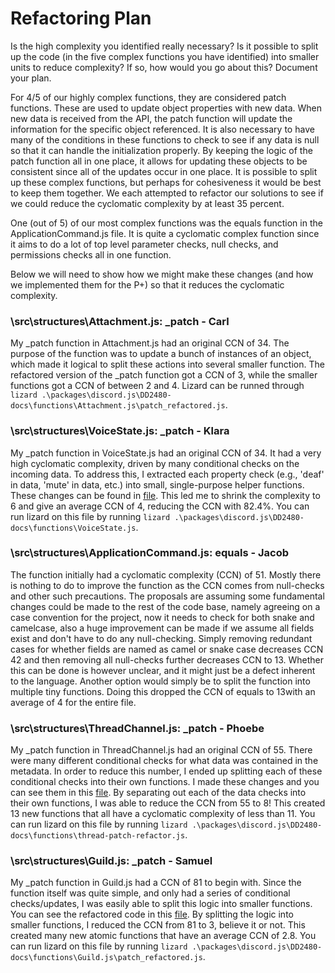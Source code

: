 # Refactoring Plan

Is the high complexity you identified really necessary? Is it possible to split up the code (in the five complex functions you have identified) into smaller units to reduce complexity? If so, how would you go about this?
Document your plan.

For 4/5 of our highly complex functions, they are considered patch functions. These are used to update object properties with new data. When new data is received from the API, the patch function will update the information for the specific object referenced. It is also necessary to have many of the conditions in these functions to check to see if any data is null so that it can handle the initialization properly. By keeping the logic of the patch function all in one place, it allows for updating these objects to be consistent since all of the updates occur in one place. It is possible to split up these complex functions, but perhaps for cohesiveness it would be best to keep them together. We each attempted to refactor our solutions to see if we could reduce the cyclomatic complexity by at least 35 percent.

One (out of 5) of our most complex functions was the equals function in the ApplicationCommand.js file. It is quite a cyclomatic complex function since it aims to do a lot of top level parameter checks, null checks, and permissions checks all in one function.

Below we will need to show how we might make these changes (and how we implemented them for the P+) so that it reduces the cyclomatic complexity.

### \src\structures\Attachment.js: \_patch - Carl

My \_patch function in Attachment.js had an original CCN of 34. The purpose of the function was to update a bunch of
instances of an object, which made it logical to split these actions into several smaller function. The refactored version of the \_patch function got a CCN of 3, while the smaller functions got a CCN of between 2 and 4. Lizard can be runned through `lizard .\packages\discord.js\DD2480-docs\functions\Attachment.js\patch_refactored.js`.

### \src\structures\VoiceState.js: \_patch - Klara
My \_patch function in VoiceState.js had an original CCN of 34. It had a very high cyclomatic complexity, driven by many conditional checks on the incoming data. To address this, I extracted each property check (e.g., 'deaf' in data, 'mute' in data, etc.) into small, single-purpose helper functions. These changes can be found in [file](../DD2480-docs/functions/VoiceState.js/patchRefactor.js). This led me to shrink the complexity to 6 and give an average CCN of 4, reducing the CCN with 82.4%. You can run lizard on this file by running `lizard .\packages\discord.js\DD2480-docs\functions\VoiceState.js`.

### \src\structures\ApplicationCommand.js: equals - Jacob

The function initially had a cyclomatic complexity (CCN) of 51. Mostly there is nothing to do to improve the function as the CCN comes from null-checks and other such precautions. The proposals are assuming some fundamental changes could be made to the rest of the code base, namely agreeing on a case convention for the project, now it needs to check for both snake and camelcase, also a huge improvement can be made if we assume all fields exist and don't have to do any null-checking. Simply removing redundant cases for whether fields are named as camel or snake case decreases CCN 42 and then removing all null-checks further decreases CCN to 13. Whether this can be done is however unclear, and it might just be a defect inherent to the language. Another option would simply be to split the function into multiple tiny functions. Doing this dropped the CCN of equals to 13with an average of 4 for the entire file.


### \src\structures\ThreadChannel.js: \_patch - Phoebe

My \_patch function in ThreadChannel.js had an original CCN of 55. There were many different conditional checks for what data was contained in the metadata. In order to reduce this number, I ended up splitting each of these conditional checks into their own functions. I made these changes and you can see them in this [file](../DD2480-docs/functions/thread-patch-refactor.js). By separating out each of the data checks into their own functions, I was able to reduce the CCN from 55 to 8! This created 13 new functions that all have a cyclomatic complexity of less than 11. You can run lizard on this file by running `lizard .\packages\discord.js\DD2480-docs\functions\thread-patch-refactor.js`.

### \src\structures\Guild.js: \_patch - Samuel

My \_patch function in Guild.js had a CCN of 81 to begin with. Since the function itself was quite simple, and only had a series of conditional checks/updates, I was easily able to split this logic into smaller functions. You can see the refactored code in this [file](../DD2480-docs/functions/Guild.js/patch_refactored.js). By splitting the logic into smaller functions, I reduced the CCN from 81 to 3, believe it or not. This created many new atomic functions that have an average CCN of 2.8. You can run lizard on this file by running `lizard .\packages\discord.js\DD2480-docs\functions\Guild.js\patch_refactored.js`.
